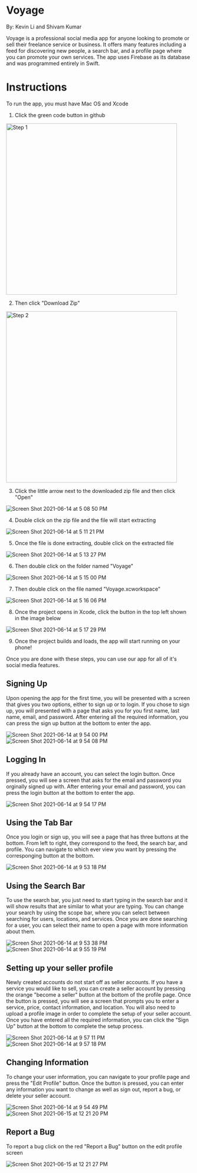 # Voyage

By: Kevin Li and Shivam Kumar

Voyage is a professional social media app for anyone looking to promote or sell their freelance service or business. It offers many features including a feed for discovering new people, a search bar, and a profile page where you can promote your own services. The app uses Firebase as its database and was programmed entirely in Swift.

# Instructions

To run the app, you must have Mac OS and Xcode

1. Click the green code button in github

<img width="463" alt="Step 1" src="https://user-images.githubusercontent.com/77311956/121965148-39fef080-cd32-11eb-9b22-a44048637281.PNG">

2. Then click "Download Zip"

<img width="463" alt="Step 2" src="https://user-images.githubusercontent.com/77311956/121965329-7af70500-cd32-11eb-87a7-defea3ec8368.PNG">

3. Click the little arrow next to the downloaded zip file and then click "Open"

![Screen Shot 2021-06-14 at 5 08 50 PM](https://user-images.githubusercontent.com/77311956/121965907-62d3b580-cd33-11eb-890b-b5f4b30f8335.png)

4. Double click on the zip file and the file will start extracting

![Screen Shot 2021-06-14 at 5 11 21 PM](https://user-images.githubusercontent.com/77311956/121966144-be9e3e80-cd33-11eb-96ce-073c501072fe.png)

5. Once the file is done extracting, double click on the extracted file

![Screen Shot 2021-06-14 at 5 13 27 PM](https://user-images.githubusercontent.com/77311956/121966256-e8effc00-cd33-11eb-8253-dc270727e0b4.png)

6. Then double click on the folder named "Voyage"

![Screen Shot 2021-06-14 at 5 15 00 PM](https://user-images.githubusercontent.com/77311956/121966345-176dd700-cd34-11eb-98a3-bc58e06049f2.png)

7. Then double click on the file named "Voyage.xcworkspace"

![Screen Shot 2021-06-14 at 5 16 06 PM](https://user-images.githubusercontent.com/77311956/121966430-42f0c180-cd34-11eb-9e50-93164552220d.png)

8. Once the project opens in Xcode, click the button in the top left shown in the image below

![Screen Shot 2021-06-14 at 5 17 29 PM](https://user-images.githubusercontent.com/77311956/121966588-851a0300-cd34-11eb-9106-c6f06fb9be78.png)

9. Once the project builds and loads, the app will start running on your phone!


Once you are done with these steps, you can use our app for all of it's social media features.

## Signing Up
Upon opening the app for the first time, you will be presented with a screen that gives you two options, either to sign up or to login. If you chose to sign up, you will presented with a page that asks you for you first name, last name, email, and password. After entering all the required information, you can press the sign up button at the bottom to enter the app.

![Screen Shot 2021-06-14 at 9 54 00 PM](https://user-images.githubusercontent.com/77311956/121986087-8dd1ff80-cd5b-11eb-99db-49b6a2729abf.png)
![Screen Shot 2021-06-14 at 9 54 08 PM](https://user-images.githubusercontent.com/77311956/121986098-91fe1d00-cd5b-11eb-9386-c607e7b459d0.png)


## Logging In
If you already have an account, you can select the login button. Once pressed, you will see a screen that asks for the email and password you orginally signed up with. After entering your email and password, you can press the login button at the bottom to enter the app.

![Screen Shot 2021-06-14 at 9 54 17 PM](https://user-images.githubusercontent.com/77311956/121986117-96c2d100-cd5b-11eb-8a01-8695bbf8b2fb.png)


## Using the Tab Bar
Once you login or sign up, you will see a page that has three buttons at the bottom. From left to right, they correspond to the feed, the search bar, and profile. You can navigate to which ever view you want by pressing the corresponging button at the bottom.

![Screen Shot 2021-06-14 at 9 53 18 PM](https://user-images.githubusercontent.com/77311956/121986138-9f1b0c00-cd5b-11eb-9527-91a85ec087b9.png)


## Using the Search Bar
To use the search bar, you just need to start typing in the search bar and it will show results that are similar to what your are typing. You can change your search by using the scope bar, where you can select between searching for users, locations, and services. Once you are done searching for a user, you can select their name to open a page with more information about them.

![Screen Shot 2021-06-14 at 9 53 38 PM](https://user-images.githubusercontent.com/77311956/121986154-a93d0a80-cd5b-11eb-81b8-f311eaeabd60.png)
![Screen Shot 2021-06-14 at 9 55 19 PM](https://user-images.githubusercontent.com/77311956/121986177-b22ddc00-cd5b-11eb-9f09-a49014465c75.png)


## Setting up your seller profile
Newly created accounts do not start off as seller accounts. If you have a service you would like to sell, you can create a seller account by pressing the orange "become a seller" button at the bottom of the profile page. Once the button is pressed, you will see a screen that prompts you to enter a service, price, contact information, and location. You will also need to upload a profile image in order to complete the setup of your seller account. Once you have entered all the required information, you can click the "Sign Up" button at the bottom to complete the setup process.

![Screen Shot 2021-06-14 at 9 57 11 PM](https://user-images.githubusercontent.com/77311956/121986222-c07bf800-cd5b-11eb-9d89-56cc11bf591e.png)
![Screen Shot 2021-06-14 at 9 57 18 PM](https://user-images.githubusercontent.com/77311956/121986231-c2de5200-cd5b-11eb-9f51-d81713ea9763.png)


## Changing Information
To change your user information, you can navigate to your profile page and press the "Edit Profile" button. Once the button is pressed, you can enter any information you want to change as well as sign out, report a bug, or delete your seller account.

![Screen Shot 2021-06-14 at 9 54 49 PM](https://user-images.githubusercontent.com/77311956/121986261-cd005080-cd5b-11eb-8c70-8e375fdb47eb.png)
![Screen Shot 2021-06-15 at 12 21 20 PM](https://user-images.githubusercontent.com/77311956/122096537-49cf1100-cdd4-11eb-93ed-deab38c4cdfe.png)

## Report a Bug
To report a bug click on the red "Report a Bug" button on the edit profile screen

![Screen Shot 2021-06-15 at 12 21 27 PM](https://user-images.githubusercontent.com/77311956/122096637-666b4900-cdd4-11eb-8e76-f6eb57084a29.png)
